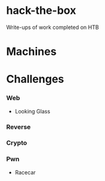 # hack-the-box
Write-ups of work completed on HTB

# Machines 

# Challenges
### Web
- Looking Glass
### Reverse

### Crypto 

### Pwn
- Racecar
